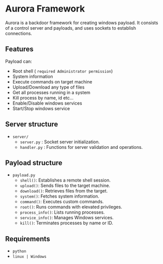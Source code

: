 # Aurora Framework

Aurora is a backdoor framework for creating windows payload. It consists of a control server and payloads, and uses sockets to establish connections.

## Features
Payload can:
- Root shell ( `required Administrator permission`)
- System information
- Execute commands on target machine
- Upload/Download any type of files
- Get all processes running in a system
- Kill process by name, id etc...
- Enable/Disable windows services
- Start/Stop windows service

## Server structure

- `server/`
  - `server.py`  :  Socket server initialization.
  - `handler.py` :  Functions for server validation and operations.

## Payload structure

- `payload.py`
  - `shell()`: Establishes a remote shell session.
  - `upload()`: Sends files to the target machine.
  - `download()`: Retrieves files from the target.
  - `system()`: Fetches system information.
  - `command()`: Executes custom commands.
  - `root()`: Runs commands with elevated privileges.
  - `process_info()`: Lists running processes.
  - `service_info()`: Manages Windows services.
  - `kill()`: Terminates processes by name or ID.

## Requirements

- `python`
- `linux | Windows`